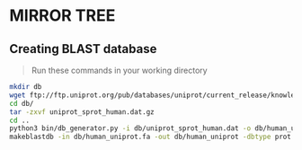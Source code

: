 # MIRROR TREE

## Creating BLAST database

> Run these commands in your working directory

```sh
mkdir db
wget ftp://ftp.uniprot.org/pub/databases/uniprot/current_release/knowledgebase/taxonomic_divisions/uniprot_sprot_human.dat.gz -O db/uniprot_sprot_human.dat.gz
cd db/
tar -zxvf uniprot_sprot_human.dat.gz
cd ..
python3 bin/db_generator.py -i db/uniprot_sprot_human.dat -o db/human_uniprot.fa
makeblastdb -in db/human_uniprot.fa -out db/human_uniprot -dbtype prot
```
